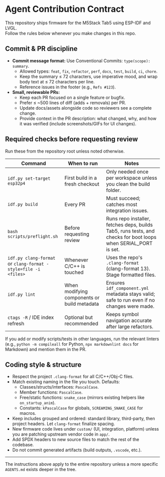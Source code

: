 # Agent Contribution Contract

This repository ships firmware for the M5Stack Tab5 using ESP-IDF and LVGL.  
Follow the rules below whenever you make changes in this repo.

## Commit & PR discipline
- **Commit message format:** Use Conventional Commits: `type(scope): summary`.
  - Allowed types: `feat`, `fix`, `refactor`, `perf`, `docs`, `test`, `build`, `ci`, `chore`.
  - Keep the summary ≤ 72 characters, use imperative mood, and wrap body text at ≤ 72 characters per line.
  - Reference issues in the footer (e.g., `Refs #123`).
- **Small, reviewable PRs:**
  - Keep each PR focused on a single feature or bugfix.
  - Prefer ≤ ~500 lines of diff (adds + removals) per PR.
  - Update docs/assets alongside code so reviewers see a complete change.
  - Provide context in the PR description: what changed, why, and how it was verified (include screenshots/GIFs for UI changes).

## Required checks before requesting review
Run these from the repository root unless noted otherwise.

| Command | When to run | Notes |
| --- | --- | --- |
| `idf.py set-target esp32p4` | First build in a fresh checkout | Only needed once per workspace unless you clean the build folder.
| `idf.py build` | Every PR | Must succeed; catches most integration issues.
| `bash scripts/preflight.sh` | Before requesting review | Runs repo installer, fetches deps, builds Tab5, runs tests, and checks for boot loops when SERIAL_PORT is set. |
| `idf.py clang-format` <br>or `clang-format -style=file -i <files>` | Whenever C/C++ is touched | Uses the repo's `.clang-format` (clang-format 13). Stage formatted files.
| `idf.py lint` | When modifying components or build metadata | Ensures `idf_component.yml` metadata stays valid; safe to run even if no changes were made.
| `ctags -R` / IDE index refresh | Optional but recommended | Keeps symbol navigation accurate after large refactors.

If you add or modify scripts/tests in other languages, run the relevant linters (e.g., `python -m compileall` for Python, `npx markdownlint docs` for Markdown) and mention them in the PR.

## Coding style & structure
- Respect the project `.clang-format` for all C/C++/Obj-C files.
- Match existing naming in the file you touch. Defaults:
  - Classes/structs/interfaces: `PascalCase`.
  - Member functions: `PascalCase`.
  - Free/static functions: `snake_case` (mirrors existing helpers like `on_startup_anim`).
  - Constants: `kPascalCase` for globals, `SCREAMING_SNAKE_CASE` for macros.
- Keep includes grouped and ordered: standard library, third-party, then project headers. Let `clang-format` finalize spacing.
- New firmware code lives under `custom/` (UI, integration, platform) unless you are patching upstream vendor code in `app/`.
- Add SPDX headers to new source files to match the rest of the codebase.
- Do not commit generated artifacts (build outputs, `.vscode`, etc.).

---

The instructions above apply to the entire repository unless a more specific `AGENTS.md` exists deeper in the tree.
